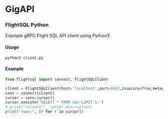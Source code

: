 # GigAPI 
### FlightSQL Python
Example gRPC Flight SQL API client using Python3

#### Usage
```
python3 client.py
```

#### Example
```python
from flightsql import connect, FlightSQLClient

client = FlightSQLClient(host='localhost',port=8082,insecure=True,metadata={'bucket':'company_sensors'})
conn = connect(client)
cursor = conn.cursor()
cursor.execute('SELECT * FROM cpu LIMIT 1;')
# print("columns:", cursor.description)
print("rows:", [r for r in cursor])
```

